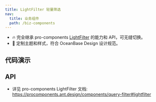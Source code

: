 ```yaml
---
title: LightFilter 轻量筛选
nav:
  title: 业务组件
  path: /biz-components
---
```


- 🔥 完全继承 pro-components [LightFilter](https://procomponents.ant.design/components/query-filter#%E8%BD%BB%E9%87%8F%E7%AD%9B%E9%80%89) 的能力和 API，可无缝切换。
- 💄 定制主题和样式，符合 OceanBase Design 设计规范。

## 代码演示

<!-- prettier-ignore -->
<code src="./demo/basic.tsx" title="基本"></code>

## API

- 详见 pro-components LightFilter 文档: https://procomponents.ant.design/components/query-filter#lightfilter
